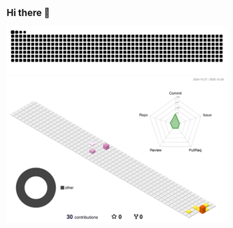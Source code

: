 ## Hi there 👋

<!--
**lcp2021211/lcp2021211** is a ✨ _special_ ✨ repository because its `README.md` (this file) appears on your GitHub profile.

Here are some ideas to get you started:

- 🔭 I’m currently working on ...
- 🌱 I’m currently learning ...
- 👯 I’m looking to collaborate on ...
- 🤔 I’m looking for help with ...
- 💬 Ask me about ...
- 📫 How to reach me: ...
- 😄 Pronouns: ...
- ⚡ Fun fact: ...
-->

<!-- 我的贪吃小蛇 -->
<picture>
  <source media="(prefers-color-scheme: dark)" srcset="https://raw.githubusercontent.com/lcp2021211/lcp2021211/refs/heads/output/github-contribution-grid-snake-dark.svg">
  <source media="(prefers-color-scheme: light)" srcset="https://raw.githubusercontent.com/lcp2021211/lcp2021211/refs/heads/output/github-contribution-grid-snake.svg">
  <img alt="github contribution grid snake animation" src="https://raw.githubusercontent.com/lcp2021211/lcp2021211/refs/heads/output/github-contribution-grid-snake.svg">
</picture>

<!-- 我的提交小地图 -->
<picture>
  <source media="(prefers-color-scheme: dark)" srcset="https://raw.githubusercontent.com/lcp2021211/lcp2021211/refs/heads/main/profile-3d-contrib/profile-night-rainbow.svg">
  <source media="(prefers-color-scheme: light)" srcset="https://raw.githubusercontent.com/lcp2021211/lcp2021211/refs/heads/main/profile-3d-contrib/profile-season-animate.svg">
  <img alt="github contribution grid snake animation" src="https://raw.githubusercontent.com/lcp2021211/lcp2021211/refs/heads/main/profile-3d-contrib/profile-season-animate.svg">
</picture>


